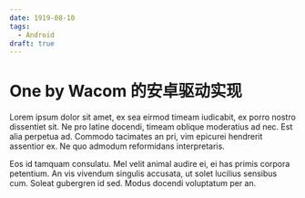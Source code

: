 ```yaml
---
date: 1919-08-10
tags:
  - Android
draft: true
---
```


# One by Wacom 的安卓驱动实现

Lorem ipsum dolor sit amet, ex sea eirmod timeam iudicabit, ex porro nostro
dissentiet sit. Ne pro latine docendi, timeam oblique moderatius ad nec. Est alia
perpetua ad. Commodo tacimates an pri, vim epicurei hendrerit assentior ex. Ne quo
admodum reformidans interpretaris.

<!-- more -->

Eos id tamquam consulatu. Mel velit animal audire ei, ei has primis corpora petentium.
An vis vivendum singulis accusata, ut solet lucilius sensibus cum. Soleat gubergren id
sed. Modus docendi voluptatum per an.
